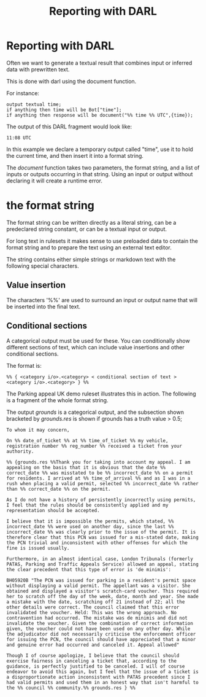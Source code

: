 ﻿---
title: Reporting with DARL
description: How to create reports in the DARL Bot System.
output:
  html_document:
    toc: true
    toc_float: true
---

Reporting with DARL
===

Often we want to generate a textual result that combines input or inferred data with prewritten text.

This is done with darl using the document function.

For instance:

```
output textual time;
if anything then time will be Bot["time"];
if anything then response will be document("%% time %% UTC",{time});

```
The output of this DARL fragment would look like:

    11:08 UTC

In this example we declare a temporary output called "time", use it to hold the current time,
and then insert it into a format string.

The _document_ function takes two parameters, the format string, and a list of inputs or outputs occurring in that string. Using an input or output without declaring it will create a runtime error.

# the format string

The format string can be written directly as a literal string, can be a predeclared string constant, or can be a textual input or output.

For long text in rulesets it makes sense to use preloaded data to contain the format string and to prepare the text using an external text editor.

The string contains either simple strings or markdown text with the following special characters.

## Value insertion

The characters '%%' are used to surround an input or output name that will be inserted into the final text.

## Conditional sections

A categorical output must be used for these. You can conditionally show different sections of text, which can include value insertions and other conditional sections.

The format is:

    %% { <category i/o>.<category> < conditional section of text > <category i/o>.<category> } %%

The Parking appeal UK demo ruleset illustrates this in action. The following is a fragment of the whole format string.

The output _grounds_ is a categorical output, and the subsection shown bracketed by _grounds.res_ is shown if grounds has a truth value > 0.5;

```
To whom it may concern, 

On %% date_of_ticket %% at %% time_of_ticket %% my vehicle, registration number %% reg_number %% received a ticket from your authority.

%% {grounds.res %%Thank you for taking into account my appeal. I am appealing on the basis that it is obvious that the date %% correct_date %% was misstated to be %% incorrect_date %% on a permit for residents. I arrived at %% time_of_arrival %% and as I was in a rush when placing a valid permit, selected %% incorrect_date %% rather than %% correct_date %% on the permit. 

As I do not have a history of persistently incorrectly using permits, I feel that the rules should be consistently applied and my representation should be accepted. 

I believe that it is impossible the permits, which stated, %% incorrect_date %% were used on another day, since the last %% incorrect_date %% was clearly prior to the issue of the permit. It is therefore clear that this PCN was issued for a mis-stated date, making the PCN trivial and inconsistent with other offenses for which the fine is issued usually. 

Furthermore, in an almost identical case, London Tribunals (formerly PATAS, Parking and Traffic Appeals Service) allowed an appeal, stating the clear precedent that this type of error is 'de minimis': 

BH05920B "The PCN was issued for parking in a resident's permit space without displaying a valid permit. The appellant was a visitor. She obtained and displayed a visitor's scratch-card voucher. This required her to scratch off the day of the week, date, month and year. She made a mistake with the date, scratching off 21 instead of 22; all the other details were correct. The council claimed that this error invalidated the voucher. Held: This was the wrong approach. No contravention had occurred. The mistake was de minimis and did not invalidate the voucher. Given the combination of correct information given, the voucher could not have been used on any other day. While the adjudicator did not necessarily criticise the enforcement officer for issuing the PCN, the council should have appreciated that a minor and genuine error had occurred and canceled it. Appeal allowed" 

Though I of course apologize, I believe that the council should exercise fairness in canceling a ticket that, according to the guidance, is perfectly justified to be canceled. I will of course endeavor to avoid this again, but I feel that the issue of a ticket is a disproportionate action inconsistent with PATAS precedent since I had valid permits and used them in an honest way that isn't harmful to the %% council %% community.%% grounds.res } %%

```


